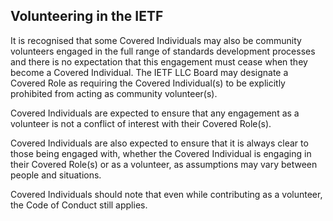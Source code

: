 ## Volunteering in the IETF

It is recognised that some Covered Individuals may also be community volunteers engaged in the full range of standards development processes and there is no expectation that this engagement must cease when they become a Covered Individual. The IETF LLC Board may designate a Covered Role as requiring the Covered Individual(s) to be explicitly prohibited from acting as community volunteer(s).

Covered Individuals are expected to ensure that any engagement as a volunteer is not a conflict of interest with their Covered Role(s).

Covered Individuals are also expected to ensure that it is always clear to those being engaged with, whether the Covered Individual is engaging in their Covered Role(s) or as a volunteer, as assumptions may vary between people and situations.

Covered Individuals should note that even while contributing as a volunteer, the Code of Conduct still applies.